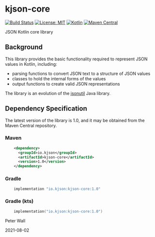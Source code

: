 # kjson-core

[![Build Status](https://travis-ci.com/pwall567/kjson-core.svg?branch=main)](https://travis-ci.com/pwall567/kjson-core)
[![License: MIT](https://img.shields.io/badge/License-MIT-yellow.svg)](https://opensource.org/licenses/MIT)
[![Kotlin](https://img.shields.io/static/v1?label=Kotlin&message=v1.5.20&color=7f52ff&logo=kotlin&logoColor=7f52ff)](https://github.com/JetBrains/kotlin/releases/tag/v1.5.20)
[![Maven Central](https://img.shields.io/maven-central/v/io.kjson/kjson-core?label=Maven%20Central)](https://search.maven.org/search?q=g:%22io.kjson%22%20AND%20a:%kjson-core%22)

JSON Kotlin core library

## Background

This library provides the basic functionality required to represent JSON values in Kotlin, including:
- parsing functions to convert JSON text to a structure of JSON values
- classes to hold the internal forms of the values
- output functions to create valid JSON representations

The library is an evolution of the [jsonutil](https://github.com/pwall567/jsonutil) Java library.

## Dependency Specification

The latest version of the library is 1.0, and it may be obtained from the Maven Central repository.

### Maven
```xml
    <dependency>
      <groupId>io.kjson</groupId>
      <artifactId>kjson-core</artifactId>
      <version>1.0</version>
    </dependency>
```
### Gradle
```groovy
    implementation "io.kjson:kjson-core:1.0"
```
### Gradle (kts)
```kotlin
    implementation("io.kjson:kjson-core:1.0")
```

Peter Wall

2021-08-02
